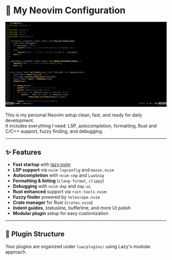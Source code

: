 # 🧠 My Neovim Configuration

![Screenshot](./screenshot.png)

This is my personal Neovim setup clean, fast, and ready for daily development.  
It includes everything I need: LSP, autocompletion, formatting, Rust and C/C++ support, fuzzy finding, and debugging.

---

## ✨ Features

- **Fast startup** with [lazy.nvim](https://github.com/folke/lazy.nvim)
- **LSP support** via `nvim-lspconfig` and `mason.nvim`
- **Autocompletion** with `nvim-cmp` and `LuaSnip`
- **Formatting & linting** (`clang-format`, `clippy`)
- **Debugging** with `nvim-dap` and `dap-ui`
- **Rust enhanced** support via `rust-tools.nvim`
- **Fuzzy finder** powered by `telescope.nvim`
- **Crate manager** for Rust (`crates.nvim`)
- **Indent guides**, statusline, bufferline, and more UI polish
- **Modular plugin** setup for easy customization

---

## 📁 Plugin Structure

Your plugins are organized under `lua/plugins/` using Lazy's modular approach.

